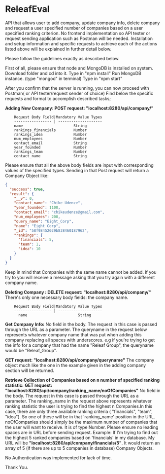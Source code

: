 # ReleafEval
API that allows user to add company, update company info, delete company and request a user specified number of companies based on a user specified ranking criterion. No frontend implementation so API tester or request sending application such as Postman will be needed. Installation and setup information and specific requests to achieve each of the actions listed above will be explained in  further detail below. 

 

Please follow the guidelines exactly as described below.


First of all, please ensure that node and MongoDB is installed on system.
Download folder and cd into it. Type in "npm install"
Run MongoDB instance. (type "mongod" in terminal)
Type in "npm start"

After you confirm that the server is running, you can now proceed with Postman( or API tester/request sender of choice)
Find below the specific requests and format to accomplish described tasks;

**Adding New Company: POST request: "localhost:8280/api/company/"**


        Request Body Field|Mandatory Value Types
        ----------------- | --------------------
        name                       String
        rankings_financials        Number
        rankings_idea              Number
        num_employees              Number
        contact_email              String
        year_founded               Number
        rankings_team              Number
        contact_name               String


Please ensure that all the above body fields are input with corresponding values of the specified types.
Sending in that Post request will return a Company Object like:
```json
{
  "success": true,
  "result": {
    "__v": 0,
    "contact_name": "Chike Udenze",
    "year_founded": 1100,
    "contact_email": "chikeudenze@gmail.com",
    "num_employees": 200,
    "query_name": "Eight_Corp",
    "name": "Eight Corp",
    "_id": "58f98452029b838460187962",
    "rankings": {
      "financials": 5,
      "team": 1,
      "idea": 10
    }
  }
}
```

Keep in mind that Companies with the same name cannot be added. If you try to you will receive a message asking that you try again with a different company name.

**Deleting Company :  DELETE request: "localhost:8280/api/company/"**
There's only one necessary body fields: the company name.

        Request Body Field|Mandatory Value Types
        ----------------- | --------------------
          name                       String
  
  
  
 **Get Company Info:**
 No field in the body. The request in this case is passed through the URL as a parameter. The queryname in the request below     represents whatever company name that was put when adding this company replacing all spaces with underscores. e.g if you're   trying to get the info for a company that had the name "Releaf Group", the queryname would be "Releaf_Group".
 
 **GET request: "localhost:8280/api/company/queryname"**
 The company object much like the one in the example given in the adding company section will be returned.
 
 
 
 **Retrieve Collection of Companies based on n number of specified ranking statistic:**
 **GET request: "localhost:8280/api/company/ranking_name/noOfCompanies"**
 No field in the body. The request in this case is passed through the URL as a parameter. The ranking_name in the request    above represents whatever ranking statistic the user is trying to find the highest n Companies.In this case, there are only three available ranking criteria ( "financials", "team", "idea"). So one of these will be in that 'ranking_name' position in the URL. noOfCompanies should simply be the maximum number of companies that the user will want to receive. It is of type Number. Please ensure no leading spaces are in URL before sending request. Example: If I'm trying to find out the highest 5 ranked companies based on 'financials' in my database. My URL will be **"localhost:8280/api/company/financials/5"**. It would return an array of 5 (if there are up to 5 companies in database) Company Objects.
 

No Authentication was implemented for lack of time.

Thank You.
